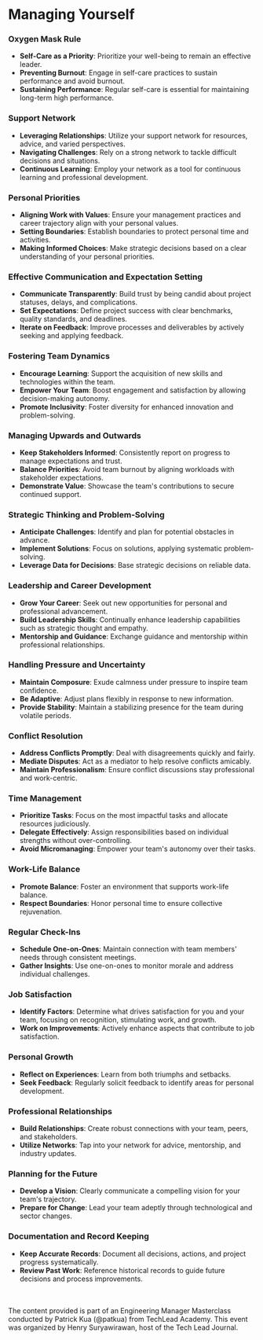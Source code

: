 # Managing Yourself

### Oxygen Mask Rule

- **Self-Care as a Priority**: Prioritize your well-being to remain an effective leader.
- **Preventing Burnout**: Engage in self-care practices to sustain performance and avoid burnout.
- **Sustaining Performance**: Regular self-care is essential for maintaining long-term high performance.

### Support Network

- **Leveraging Relationships**: Utilize your support network for resources, advice, and varied perspectives.
- **Navigating Challenges**: Rely on a strong network to tackle difficult decisions and situations.
- **Continuous Learning**: Employ your network as a tool for continuous learning and professional development.

### Personal Priorities

- **Aligning Work with Values**: Ensure your management practices and career trajectory align with your personal values.
- **Setting Boundaries**: Establish boundaries to protect personal time and activities.
- **Making Informed Choices**: Make strategic decisions based on a clear understanding of your personal priorities.

### Effective Communication and Expectation Setting

- **Communicate Transparently**: Build trust by being candid about project statuses, delays, and complications.
- **Set Expectations**: Define project success with clear benchmarks, quality standards, and deadlines.
- **Iterate on Feedback**: Improve processes and deliverables by actively seeking and applying feedback.

### Fostering Team Dynamics

- **Encourage Learning**: Support the acquisition of new skills and technologies within the team.
- **Empower Your Team**: Boost engagement and satisfaction by allowing decision-making autonomy.
- **Promote Inclusivity**: Foster diversity for enhanced innovation and problem-solving.

### Managing Upwards and Outwards

- **Keep Stakeholders Informed**: Consistently report on progress to manage expectations and trust.
- **Balance Priorities**: Avoid team burnout by aligning workloads with stakeholder expectations.
- **Demonstrate Value**: Showcase the team's contributions to secure continued support.

### Strategic Thinking and Problem-Solving

- **Anticipate Challenges**: Identify and plan for potential obstacles in advance.
- **Implement Solutions**: Focus on solutions, applying systematic problem-solving.
- **Leverage Data for Decisions**: Base strategic decisions on reliable data.

### Leadership and Career Development

- **Grow Your Career**: Seek out new opportunities for personal and professional advancement.
- **Build Leadership Skills**: Continually enhance leadership capabilities such as strategic thought and empathy.
- **Mentorship and Guidance**: Exchange guidance and mentorship within professional relationships.

### Handling Pressure and Uncertainty

- **Maintain Composure**: Exude calmness under pressure to inspire team confidence.
- **Be Adaptive**: Adjust plans flexibly in response to new information.
- **Provide Stability**: Maintain a stabilizing presence for the team during volatile periods.

### Conflict Resolution

- **Address Conflicts Promptly**: Deal with disagreements quickly and fairly.
- **Mediate Disputes**: Act as a mediator to help resolve conflicts amicably.
- **Maintain Professionalism**: Ensure conflict discussions stay professional and work-centric.

### Time Management

- **Prioritize Tasks**: Focus on the most impactful tasks and allocate resources judiciously.
- **Delegate Effectively**: Assign responsibilities based on individual strengths without over-controlling.
- **Avoid Micromanaging**: Empower your team's autonomy over their tasks.

### Work-Life Balance

- **Promote Balance**: Foster an environment that supports work-life balance.
- **Respect Boundaries**: Honor personal time to ensure collective rejuvenation.

### Regular Check-Ins

- **Schedule One-on-Ones**: Maintain connection with team members' needs through consistent meetings.
- **Gather Insights**: Use one-on-ones to monitor morale and address individual challenges.

### Job Satisfaction

- **Identify Factors**: Determine what drives satisfaction for you and your team, focusing on recognition, stimulating work, and growth.
- **Work on Improvements**: Actively enhance aspects that contribute to job satisfaction.

### Personal Growth

- **Reflect on Experiences**: Learn from both triumphs and setbacks.
- **Seek Feedback**: Regularly solicit feedback to identify areas for personal development.

### Professional Relationships

- **Build Relationships**: Create robust connections with your team, peers, and stakeholders.
- **Utilize Networks**: Tap into your network for advice, mentorship, and industry updates.

### Planning for the Future

- **Develop a Vision**: Clearly communicate a compelling vision for your team's trajectory.
- **Prepare for Change**: Lead your team adeptly through technological and sector changes.

### Documentation and Record Keeping

- **Keep Accurate Records**: Document all decisions, actions, and project progress systematically.
- **Review Past Work**: Reference historical records to guide future decisions and process improvements.

<br><br>
The content provided is part of an Engineering Manager Masterclass conducted by Patrick Kua (@patkua) from TechLead Academy. This event was organized by Henry Suryawirawan, host of the Tech Lead Journal.